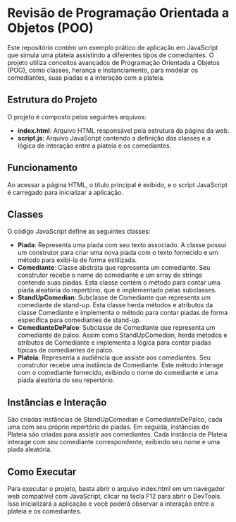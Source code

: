 # Revisão de Programação Orientada a Objetos (POO)

Este repositório contém um exemplo prático de aplicação em JavaScript que simula uma plateia assistindo a diferentes tipos de comediantes. O projeto utiliza conceitos avançados de Programação Orientada a Objetos (POO), como classes, herança e instanciamento, para modelar os comediantes, suas piadas e a interação com a plateia.

## Estrutura do Projeto

O projeto é composto pelos seguintes arquivos:

- **index.html**: Arquivo HTML responsável pela estrutura da página da web.
- **script.js**: Arquivo JavaScript contendo a definição das classes e a lógica de interação entre a plateia e os comediantes.

## Funcionamento

Ao acessar a página HTML, o título principal é exibido, e o script JavaScript é carregado para inicializar a aplicação.

## Classes

O código JavaScript define as seguintes classes:

- **Piada**: Representa uma piada com seu texto associado. A classe possui um construtor para criar uma nova piada com o texto fornecido e um método para exibi-la de forma estilizada.
- **Comediante**: Classe abstrata que representa um comediante. Seu construtor recebe o nome do comediante e um array de strings contendo suas piadas. Esta classe contém o método para contar uma piada aleatória do repertório, que é implementado pelas subclasses.
- **StandUpComedian**: Subclasse de Comediante que representa um comediante de stand-up. Esta classe herda métodos e atributos da classe Comediante e implementa o método para contar piadas de forma específica para comediantes de stand-up.
- **ComedianteDePalco**: Subclasse de Comediante que representa um comediante de palco. Assim como StandUpComedian, herda métodos e atributos de Comediante e implementa a lógica para contar piadas típicas de comediantes de palco.
- **Plateia**: Representa a audiência que assiste aos comediantes. Seu construtor recebe uma instância de Comediante. Este método interage com o comediante fornecido, exibindo o nome do comediante e uma piada aleatória do seu repertório.

## Instâncias e Interação

São criadas instâncias de StandUpComedian e ComedianteDePalco, cada uma com seu próprio repertório de piadas. Em seguida, instâncias de Plateia são criadas para assistir aos comediantes. Cada instância de Plateia interage com seu comediante correspondente, exibindo seu nome e uma piada aleatória.

## Como Executar

Para executar o projeto, basta abrir o arquivo index.html em um navegador web compatível com JavaScript, clicar na tecla F12 para abrir o DevTools. Isso inicializará a aplicação e você poderá observar a interação entre a plateia e os comediantes.
